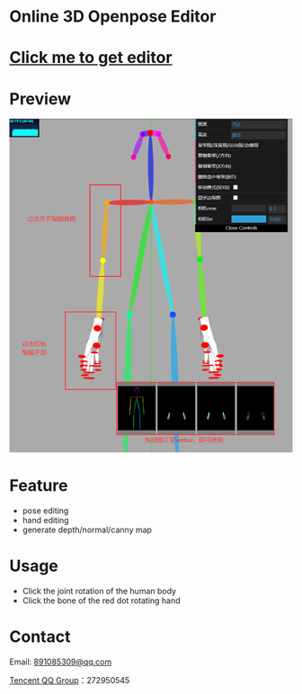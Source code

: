# Online 3D Openpose Editor
# [Click me to get editor](https://zhuyu1997.github.io/open-pose-editor/)
# Preview
![Intruduction](docs/intro.png)
# Feature
- pose editing
- hand editing
- generate depth/normal/canny map
# Usage
- Click the joint rotation of the human body
- Click the bone of the red dot rotating hand
# Contact
Email: 891085309@qq.com

[Tencent QQ Group](https://jq.qq.com/?_wv=1027&k=N6j4nigd)：272950545
